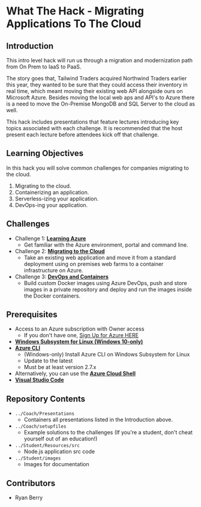 # What The Hack - Migrating Applications To The Cloud
## Introduction
This intro level hack will run us through a migration and modernization path from On Prem to IaaS to PaaS.

The story goes that, Tailwind Traders acquired Northwind Traders earlier this year, they wanted to be sure that they could access their inventory in real time, which meant moving their existing web API alongside ours on Microsoft Azure.   Besides moving the local web aps and API's to Azure there is a need to move the On-Premise MongoDB and SQL Server to the cloud as well.

This hack includes presentations that feature lectures introducing key topics associated with each challenge. It is recommended that the host present each lecture before attendees kick off that challenge.

## Learning Objectives
In this hack you will solve common challenges for companies migrating to the cloud. 

1. Migrating to the cloud.
1. Containerizing an application.
1. Serverless-izing your application.
1. DevOps-ing your application.

## Challenges
- Challenge 1: **[Learning Azure](Student/Challenge-01.md)**
   - Get familiar with the Azure environment, portal and command line.
- Challenge 2: **[Migrating to the Cloud](Student/Challenge-02.md)**
   - Take an existing web application and move it from a standard deployment using on premises web farms to a container infrastructure on Azure. 
- Challenge 3: **[DevOps and Containers](Student/Challenge-03.md)**
   - Build custom Docker images using Azure DevOps, push and store images in a private repository and deploy and run the images inside the Docker containers.
   
## Prerequisites
- Access to an Azure subscription with Owner access
   - If you don't have one, [Sign Up for Azure HERE](https://azure.microsoft.com/en-us/free/)
- [**Windows Subsystem for Linux (Windows 10-only)**](https://docs.microsoft.com/en-us/windows/wsl/install-win10)
- [**Azure CLI**](https://docs.microsoft.com/en-us/cli/azure/install-azure-cli)
   - (Windows-only) Install Azure CLI on Windows Subsystem for Linux
   - Update to the latest
   - Must be at least version 2.7.x
- Alternatively, you can use the [**Azure Cloud Shell**](https://shell.azure.com/)
- [**Visual Studio Code**](https://code.visualstudio.com/)

## Repository Contents
- `../Coach/Presentations`
  - Containers all presentations listed in the Introduction above.
- `../Coach/setupfiles`
   - Example solutions to the challenges (If you're a student, don't cheat yourself out of an education!)
- `../Student/Resources/src`
   - Node.js application src code
- `../Student/images`
   - Images for documentation

## Contributors
- Ryan Berry